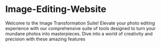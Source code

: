 # Image-Editing-Website
Welcome to the Image Transformation Suite! Elevate your photo editing experience with our comprehensive suite of tools designed to turn your mundane photos into masterpieces. Dive into a world of creativity and precision with these amazing features
